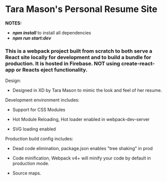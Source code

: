 # Tara Mason's Personal Resume Site
**NOTES:**

* **_npm install_** to install all dependencies
* **_npm run start:dev_**

### This is a webpack project built from scratch to both serve a React site locally for development and to build a bundle for production. It is hosted in Firebase. NOT using create-react-app or Reacts eject functionality.

Design:

* Designed in XD by Tara Mason to mimic the look and feel of her resume.

Development environment includes:

* Support for CSS Modules 

* Hot Module Reloading, Hot loader enabled in webpack-dev-server  

* SVG loading enabled

Production build config includes:

* Dead code elimination, package.json enables "tree shaking" in prod  

* Code minification, Webpack v4+ will minify your code by default in production mode.  

* Source maps.

